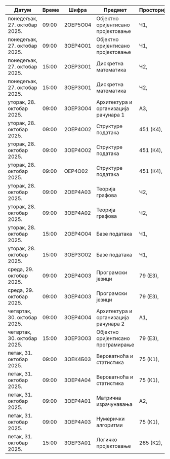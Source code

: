 | Датум | Време | Шифра | Предмет | Просторија |
|-----|-----|-----|-----|-----|
понедељак, 27. октобар 2025. | 09:00 | 2ОЕР5О04 | Објектно оријентисано пројектовање | Ч1,
понедељак, 27. октобар 2025. | 09:00 | 3ОЕР4О01 | Објектно оријентисано пројектовање | Ч1,
понедељак, 27. октобар 2025. | 15:00 | 2ОЕР3О01 | Дискретна математика | Ч2,
понедељак, 27. октобар 2025. | 15:00 | 3ОЕР3О01 | Дискретна математика | Ч2,
уторак, 28. октобар 2025. | 09:00 | 3ОЕР3О04 | Архитектура и организација рачунара 1 | A3,
уторак, 28. октобар 2025. | 09:00 | 2ОЕР4О02 | Структуре података | 451 (К4),
уторак, 28. октобар 2025. | 09:00 | 3ОЕР4О02 | Структуре података | 451 (К4),
уторак, 28. октобар 2025. | 09:00 | ОЕР4О02 | Структуре података | 451 (К4),
уторак, 28. октобар 2025. | 09:00 | 2ОЕР4А03 | Теорија графова | Ч2,
уторак, 28. октобар 2025. | 09:00 | 3ОЕР4А02 | Теорија графова | Ч2,
уторак, 28. октобар 2025. | 15:00 | 2ОЕР4О04 | Базе података | Ч1,
уторак, 28. октобар 2025. | 15:00 | 3ОЕР3О02 | Базе података | Ч1,
среда, 29. октобар 2025. | 09:00 | 2ОЕР4О03 | Програмски језици | 79 (Е3),
среда, 29. октобар 2025. | 09:00 | 3ОЕР4О03 | Програмски језици | 79 (Е3),
четвртак, 30. октобар 2025. | 09:00 | 3ОЕР4О04 | Архитектура и организација рачунара 2 | A1,
четвртак, 30. октобар 2025. | 15:00 | 3ОЕР3О03 | Објектно оријентисано програмирање | 79 (Е3),
петак, 31. октобар 2025. | 09:00 | 3ОЕК4Б03 | Вероватноћа и статистика | 75 (К1),
петак, 31. октобар 2025. | 09:00 | 3ОЕР4А04 | Вероватноћа и статистика | 75 (К1),
петак, 31. октобар 2025. | 09:00 | 3ОЕР4А01 | Матрична израчунавања | A2,
петак, 31. октобар 2025. | 09:00 | 3ОЕР4А03 | Нумерички алгоритми | 75 (К1),
петак, 31. октобар 2025. | 15:00 | 3ОЕР3А01 | Логичко пројектовање | 265 (К2),
